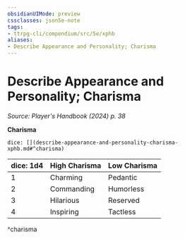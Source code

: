 ```yaml
---
obsidianUIMode: preview
cssclasses: json5e-note
tags:
- ttrpg-cli/compendium/src/5e/xphb
aliases:
- Describe Appearance and Personality; Charisma
---
```

# Describe Appearance and Personality; Charisma
*Source: Player's Handbook (2024) p. 38* 

**Charisma**

`dice: [](describe-appearance-and-personality-charisma-xphb.md#^charisma)`

| dice: 1d4 | High Charisma | Low Charisma |
|-----------|---------------|--------------|
| 1 | Charming | Pedantic |
| 2 | Commanding | Humorless |
| 3 | Hilarious | Reserved |
| 4 | Inspiring | Tactless |
^charisma